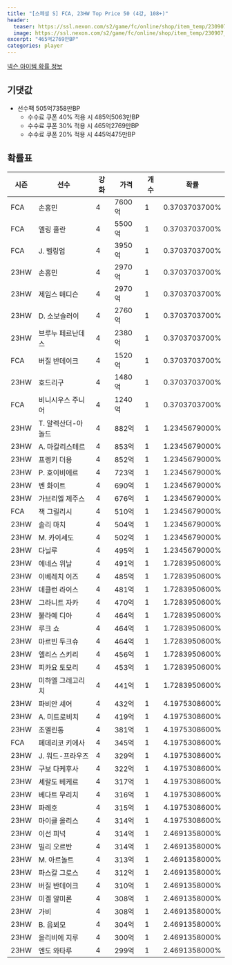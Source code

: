 ```yaml
---
title: "[스페셜 S] FCA, 23HW Top Price 50 (4강, 108+)"
header:
  teaser: https://ssl.nexon.com/s2/game/fc/online/shop/item_temp/230907_special_b9244v59dhjj15/200233111_s.png
  image: https://ssl.nexon.com/s2/game/fc/online/shop/item_temp/230907_special_b9244v59dhjj15/200233111_s.png
excerpt: "465억2769만BP"
categories: player
---
```

[넥슨 아이템 확률 정보](http://iteminfo.nexon.com/probability/fco?sn=7487)

## 기댓값
- 선수팩 505억7358만BP
  - 수수료 쿠폰 40% 적용 시 485억5063만BP
  - 수수료 쿠폰 30% 적용 시 465억2769만BP
  - 수수료 쿠폰 20% 적용 시 445억475만BP


## 확률표

|시즌|선수|강화|가격|개수|확률|
|---|---|---|---|---|---|
|FCA|손흥민|4|7600억|1|0.3703703700%|
|FCA|엘링 홀란|4|5500억|1|0.3703703700%|
|FCA|J. 벨링엄|4|3950억|1|0.3703703700%|
|23HW|손흥민|4|2970억|1|0.3703703700%|
|23HW|제임스 매디슨|4|2970억|1|0.3703703700%|
|23HW|D. 소보슬러이|4|2760억|1|0.3703703700%|
|23HW|브루누 페르난데스|4|2380억|1|0.3703703700%|
|FCA|버질 반데이크|4|1520억|1|0.3703703700%|
|23HW|호드리구|4|1480억|1|0.3703703700%|
|FCA|비니시우스 주니어|4|1240억|1|0.3703703700%|
|23HW|T. 알렉산더-아놀드|4|882억|1|1.2345679000%|
|23HW|A. 마칼리스테르|4|853억|1|1.2345679000%|
|23HW|프렝키 더용|4|852억|1|1.2345679000%|
|23HW|P. 호이비에르|4|723억|1|1.2345679000%|
|23HW|벤 화이트|4|690억|1|1.2345679000%|
|23HW|가브리엘 제주스|4|676억|1|1.2345679000%|
|FCA|잭 그릴리시|4|510억|1|1.2345679000%|
|23HW|솔리 마치|4|504억|1|1.2345679000%|
|23HW|M. 카이세도|4|502억|1|1.2345679000%|
|23HW|다닐루|4|495억|1|1.2345679000%|
|23HW|에네스 위날|4|491억|1|1.7283950600%|
|23HW|이베레치 이즈|4|485억|1|1.7283950600%|
|23HW|데클런 라이스|4|481억|1|1.7283950600%|
|23HW|그라니트 자카|4|470억|1|1.7283950600%|
|23HW|불라예 디아|4|464억|1|1.7283950600%|
|23HW|루크 쇼|4|464억|1|1.7283950600%|
|23HW|마르빈 두크슈|4|464억|1|1.7283950600%|
|23HW|엘리스 스키리|4|456억|1|1.7283950600%|
|23HW|피카요 토모리|4|453억|1|1.7283950600%|
|23HW|미하엘 그레고리치|4|441억|1|1.7283950600%|
|23HW|파비안 셰어|4|432억|1|4.1975308600%|
|23HW|A. 미트로비치|4|419억|1|4.1975308600%|
|23HW|조엘린통|4|381억|1|4.1975308600%|
|FCA|페데리코 키에사|4|345억|1|4.1975308600%|
|23HW|J. 워드-프라우즈|4|329억|1|4.1975308600%|
|23HW|구보 다케후사|4|322억|1|4.1975308600%|
|23HW|셰랄도 베케르|4|317억|1|4.1975308600%|
|23HW|베다트 무리치|4|316억|1|4.1975308600%|
|23HW|파레호|4|315억|1|4.1975308600%|
|23HW|마이클 올리스|4|314억|1|4.1975308600%|
|23HW|이선 피넉|4|314억|1|2.4691358000%|
|23HW|빌리 오르반|4|314억|1|2.4691358000%|
|23HW|M. 아르놀트|4|313억|1|2.4691358000%|
|23HW|파스칼 그로스|4|312억|1|2.4691358000%|
|23HW|버질 반데이크|4|310억|1|2.4691358000%|
|23HW|미겔 알미론|4|308억|1|2.4691358000%|
|23HW|가비|4|308억|1|2.4691358000%|
|23HW|B. 음뵈모|4|304억|1|2.4691358000%|
|23HW|올리비에 지루|4|300억|1|2.4691358000%|
|23HW|엔도 와타루|4|299억|1|2.4691358000%|
